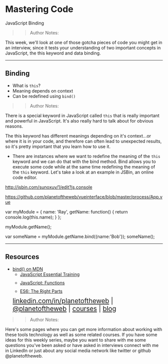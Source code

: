 <!-- .slide: data-state="title" -->

# Mastering Code
JavaScript Binding

> > Author Notes:

This week, we'll look at one of those gotcha pieces of code you might get in an interview, since it tests your understanding of two important concepts in JavaScript, the this keyword and data binding.

---

## Binding


- What is `this`?
- Meaning depends on context
- Can be redefined using `bind()`

> > Author Notes:

There is a special keyword in JavaScript called `this` that is really important and powerful in JavaScript. It's also really hard to talk about for obvious reasons.

The this keyword has different meanings depending on it's context...or where it is in your code, and therefore can often lead to unexpected results, so it's pretty important that you learn how to use it.

- There are instances where we want to redefine the meaning of the `this` keyword and we can do that with the bind method. Bind allows you to execute some code while at the same time redefining the meaning of the `this` keyword. Let's take a look at an example in JSBin, an online code editor.

http://jsbin.com/sunoxuv/1/edit?js,console

https://github.com/planetoftheweb/vueinterface/blob/master/process/App.vue

  var myModule = {
    name: 'Ray',
    getName: function() {
      return console.log(this.name);
    }
  };

  myModule.getName();

  var someName = myModule.getName.bind({name:'Bob'});
  someName();

---
## Resources
<ul>
  <li><a href="https://developer.mozilla.org/en-US/docs/Web/JavaScript/Reference/Global_Objects/Function/bind">bind() on MDN</a></li>
  <li style="list-style: none;">
    <ul>
      <li style="margin-bottom: 10px"><a href="https://www.linkedin.com/learning/javascript-functions/creating-and-namespacing-modules?trk=insiders_6787408_learning">JavaScript Essential Training</a></li>
      <li style="margin-bottom: 10px"><a href="https://www.linkedin.com/learning/javascript-functions/creating-and-namespacing-modules?u=2270706">JavaScript: Functions</a></li>
      <li style="margin-bottom: 10px"><a href="https://www.linkedin.com/learning/es6-the-right-parts?u=2270706?trk=insiders_6787408_learning">ES6: The Right Parts</a></li>     
    </ul>
  <li style="list-style: none; font-size: 1.3rem;"><a href="hhttps://www.linkedin.com/in/planetoftheweb">linkedin.com/in/planetoftheweb</a> | <a href="https://www.twitter.com/planetoftheweb">@planetoftheweb</a> | <a href="https://www.linkedin.com/learning/instructors/ray-villalobos">courses</a> | <a href="https://raybo.org">blog</a></li>
</ul>

> > Author Notes:

Here's some pages where you can get more information about working with these tools technology as well as some related courses. If you have some ideas for this weekly series, maybe you want to share with me some questions you've been asked or have asked in interviews connect with me in LinkedIn or just about any social media network like twitter or github @planetoftheweb.
